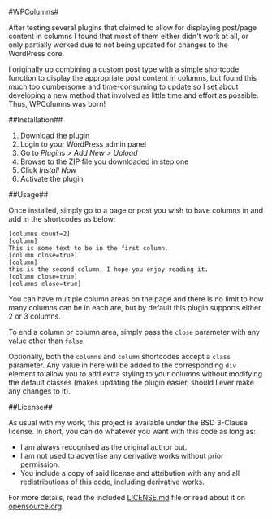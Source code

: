 #WPColumns#

After testing several plugins that claimed to allow for displaying post/page content in columns I found that most of them either didn't work at all, or only partially worked due to not being updated for changes to the WordPress core.

I originally up combining a custom post type with a simple shortcode function to display the appropriate post content in columns, but found this much too cumbersome and time-consuming to update so I set about developing a new method that involved as little time and effort as possible. Thus, WPColumns was born!

##Installation##

1. [Download](https://github.com/Ultrabenosaurus/WPColumns/archive/master.zip) the plugin
2. Login to your WordPress admin panel
3. Go to *Plugins > Add New > Upload*
4. Browse to the ZIP file you downloaded in step one
5. Click *Install Now*
6. Activate the plugin

##Usage##

Once installed, simply go to a page or post you wish to have columns in and add in the shortcodes as below:

```
[columns count=2]
[column]
This is some text to be in the first column.
[column close=true]
[column]
this is the second column, I hope you enjoy reading it.
[column close=true]
[columns close=true]
```

You can have multiple column areas on the page and there is no limit to how many columns can be in each are, but by default this plugin supports either 2 or 3 columns.

To end a column or column area, simply pass the `close` parameter with any value other than `false`.

Optionally, both the `columns` and `column` shortcodes accept a `class` parameter. Any value in here will be added to the corresponding `div` element to allow you to add extra styling to your columns without modifying the default classes (makes updating the plugin easier, should I ever make any changes to it).

##License##

As usual with my work, this project is available under the BSD 3-Clause license. In short, you can do whatever you want with this code as long as:

* I am always recognised as the original author but.
* I am not used to advertise any derivative works without prior permission.
* You include a copy of said license and attribution with any and all redistributions of this code, including derivative works.

For more details, read the included [LICENSE.md](https://github.com/Ultrabenosaurus/WPColumns/blob/master/LICENSE.md) file or read about it on [opensource.org](http://opensource.org/licenses/BSD-3-Clause).